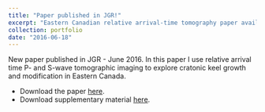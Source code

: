```yaml
---
title: "Paper published in JGR!"
excerpt: "Eastern Canadian relative arrival-time tomography paper available<br/><img src='/images/Boyce_2016_Figure_8_crop.png'>"
collection: portfolio
date: "2016-06-18"
---
```


New paper published in JGR - June 2016. In this paper I use relative arrival time P- and S-wave tomographic imaging to explore cratonic keel growth and modification in Eastern Canada. 

* Download the paper [here](/files/Boyce_et_al-2016-JGR_Solid_Earth.pdf).
* Download supplementary material [here](/files/ESUPP-Boyce_et_al-2016-JGR_Solid_Earth.pdf).
